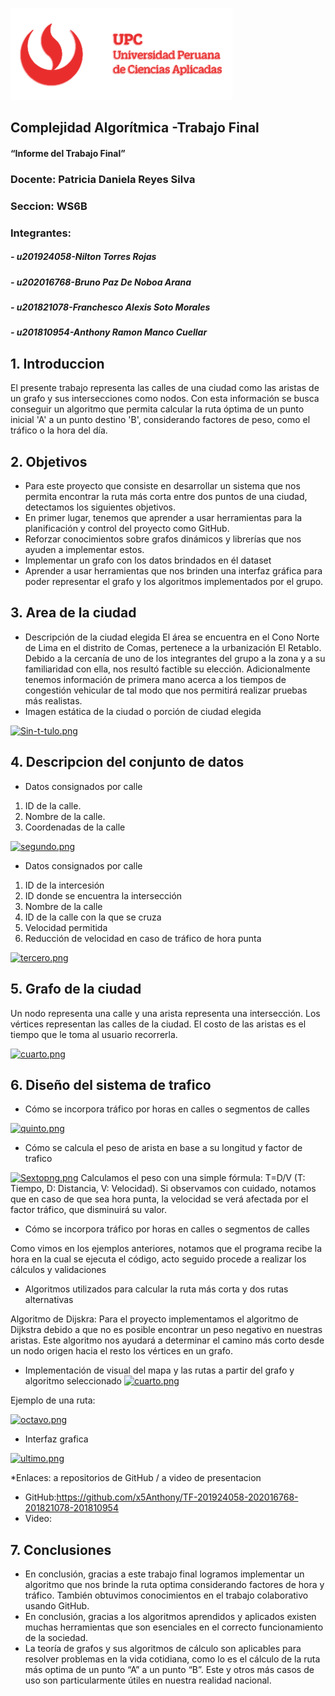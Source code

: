 ![UPC](/assets/upc-logo.png)

## Complejidad Algorítmica -Trabajo Final
#### “Informe del Trabajo Final”

### Docente: Patricia Daniela Reyes Silva

### Seccion: WS6B

### Integrantes:

##### - u201924058-Nilton Torres Rojas
##### - u202016768-Bruno Paz De Noboa Arana
##### - u201821078-Franchesco Alexis Soto Morales
##### - u201810954-Anthony Ramon Manco Cuellar


## **1. Introduccion**

El presente trabajo representa las calles de una ciudad como las aristas de un grafo y sus intersecciones como nodos. Con esta información se busca conseguir un algoritmo que permita calcular la ruta óptima de un punto inicial 'A' a un punto destino 'B', considerando factores de peso, como el tráfico o la hora del día.

## **2. Objetivos**

* Para este proyecto que consiste en desarrollar un sistema que nos permita encontrar la ruta más corta entre dos puntos de una ciudad, detectamos los siguientes objetivos.
* En primer lugar, tenemos que aprender a usar herramientas para la planificación y control del proyecto como GitHub.
* Reforzar conocimientos sobre grafos dinámicos y librerías que nos ayuden a implementar estos.
* Implementar un grafo con los datos brindados en él dataset
* Aprender a usar herramientas que nos brinden una interfaz gráfica para poder representar el grafo y los algoritmos implementados por el grupo.

## **3. Area de la ciudad**

* Descripción de la ciudad elegida 
El área se encuentra en el Cono Norte de Lima en el distrito de Comas, pertenece a la urbanización El Retablo. Debido a la cercanía de uno de los integrantes del grupo a la zona y a su familiaridad con ella, nos resultó factible su elección. Adicionalmente tenemos información de primera mano acerca a los tiempos de congestión vehicular de tal modo que nos permitirá realizar pruebas más realistas.
* Imagen estática de la ciudad o porción de ciudad elegida

[![Sin-t-tulo.png](https://i.postimg.cc/FzfkLBZK/Sin-t-tulo.png)](https://postimg.cc/YLHSc8Tc)


## **4. Descripcion del conjunto de datos**
* Datos consignados por calle
1.	ID de la calle.
2.	Nombre de la calle.
3.	Coordenadas de la calle

[![segundo.png](https://i.postimg.cc/L4ZbR6tr/segundo.png)](https://postimg.cc/PNT4QHF4)

* Datos consignados por calle
1.	ID de la intercesión 
2.	ID donde se encuentra la intersección 
3.	Nombre de la calle
4.	ID de la calle con la que se cruza
5.	Velocidad permitida
6.	Reducción de velocidad en caso de tráfico de hora punta

[![tercero.png](https://i.postimg.cc/JnhCPwSR/tercero.png)](https://postimg.cc/xkBZ1Z0Z)


## **5. Grafo de la ciudad**
Un nodo representa una calle y una arista representa una intersección. Los vértices representan las calles de la ciudad. El costo de las aristas es el tiempo que le toma al usuario recorrerla.

[![cuarto.png](https://i.postimg.cc/FRS8P9D5/cuarto.png)](https://postimg.cc/Fd9TzXMD)


## **6. Diseño del sistema de trafico**
* Cómo se incorpora tráfico por horas en calles o segmentos de calles

[![quinto.png](https://i.postimg.cc/BvBMtXYv/quinto.png)](https://postimg.cc/2q34K8fp)

* Cómo se calcula el peso de arista en base a su longitud y factor de trafico

[![Sextopng.png](https://i.postimg.cc/PxNYhx09/Sextopng.png)](https://postimg.cc/k63BvnJv)
Calculamos el peso con una simple fórmula: T=D/V (T: Tiempo, D: Distancia, V: Velocidad).
Si observamos con cuidado, notamos que en caso de que sea hora punta, la velocidad se verá afectada por el factor tráfico, que disminuirá su valor.


* Cómo se incorpora tráfico por horas en calles o segmentos de calles

Como vimos en los ejemplos anteriores, notamos que el programa recibe la hora en la cual se ejecuta el código, acto seguido procede a realizar los cálculos y validaciones


* Algoritmos utilizados para calcular la ruta más corta y dos rutas alternativas

Algoritmo de Dijskra: Para el proyecto implementamos el algoritmo de Dijkstra debido a que no es posible encontrar un peso negativo en nuestras aristas. Este algoritmo nos ayudará a determinar el camino más corto desde un nodo origen hacia el resto los vértices en un grafo.

* Implementación de visual del mapa y las rutas a partir del grafo y algoritmo seleccionado
[![cuarto.png](https://i.postimg.cc/FRS8P9D5/cuarto.png)](https://postimg.cc/Fd9TzXMD)

Ejemplo de una ruta:

[![octavo.png](https://i.postimg.cc/9M65f0Fz/octavo.png)](https://postimg.cc/tZNmSX6H)

* Interfaz grafica

[![ultimo.png](https://i.postimg.cc/Y0TVdGc7/ultimo.png)](https://postimg.cc/gLqNJ0kt)


*Enlaces: a repositorios de GitHub / a video de presentacion

* GitHub:https://github.com/x5Anthony/TF-201924058-202016768-201821078-201810954
* Video:


## **7. Conclusiones**
* En conclusión, gracias a este trabajo final logramos implementar un algoritmo que nos brinde la ruta optima considerando factores de hora y tráfico. También obtuvimos conocimientos en el trabajo colaborativo usando GitHub.
* En conclusión, gracias a los algoritmos aprendidos y aplicados existen muchas herramientas que son esenciales en el correcto funcionamiento de la sociedad.
* La teoría de grafos y sus algoritmos de cálculo son aplicables para resolver problemas en la vida cotidiana, como lo es el cálculo de la ruta más optima de un punto “A” a un punto “B”. Este y otros más casos de uso son particularmente útiles en nuestra realidad nacional.


